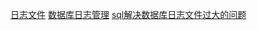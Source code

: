 [日志文件](https://www.shiyanlou.com/courses/9/labs/2423/document)
[数据库日志管理](http://blog.51cto.com/lt519/1701733)
[sql解决数据库日志文件过大的问题](https://blog.csdn.net/summertie/article/details/53022341)
